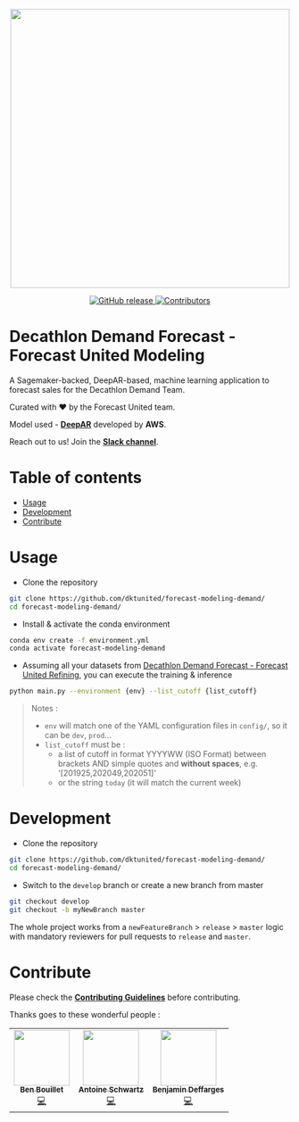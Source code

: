 <p align="center">
  <img src="https://user-images.githubusercontent.com/15980664/101493322-3abf6000-3966-11eb-9e23-c902b2109e13.png" data-canonical-src="https://user-images.githubusercontent.com/15980664/101493322-3abf6000-3966-11eb-9e23-c902b2109e13.png" width="500"/>
</p>

<p align="center">
  <a href="https://https://github.com/dktunited/forecast-modeling-demand/releases/" target="_blank">
    <img alt="GitHub release" src="https://img.shields.io/github/v/release/dktunited/forecast-modeling-demand?include_prereleases&style=flat-square">
  </a>
  
  <a href="https://https://github.com/dktunited/forecast-modeling-demand#contribute" target="_blank">
    <img alt="Contributors" src="https://img.shields.io/badge/all_contributors-3-orange.svg?style=flat-square">
  </a>
</p>

# Decathlon Demand Forecast - Forecast United Modeling

A Sagemaker-backed, DeepAR-based, machine learning application to forecast sales for the Decathlon Demand Team.

Curated with :heart: by the Forecast United team.

Model used - [**DeepAR**](https://docs.aws.amazon.com/sagemaker/latest/dg/deepar.html) developed by **AWS**.

Reach out to us! Join the [**Slack channel**](https://join.slack.com/t/forecastunited/shared_invite/zt-jyntaf4k-j6cX_73RwBLr4DR9dN0PwQ).

# Table of contents

- [Usage](#usage)
- [Development](#development)
- [Contribute](#contribute)

# Usage

* Clone the repository
```sh
git clone https://github.com/dktunited/forecast-modeling-demand/
cd forecast-modeling-demand/
```

* Install & activate the conda environment
```sh
conda env create -f environment.yml
conda activate forecast-modeling-demand
```

* Assuming all your datasets from [Decathlon Demand Forecast - Forecast United Refining](https://github.com/dktunited/forecast-data-refining-demand/), you can execute the training & inference
```sh
python main.py --environment {env} --list_cutoff {list_cutoff}
```
> Notes : 
> * `env` will match one of the YAML configuration files in `config/`, so it can be `dev`, `prod`...
> * `list_cutoff` must be :
>   * a list of cutoff in format YYYYWW (ISO Format) between brackets AND simple quotes and **without spaces**, e.g. '[201925,202049,202051]'
>   * or the string `today` (it will match the current week)


# Development

* Clone the repository
```sh
git clone https://github.com/dktunited/forecast-modeling-demand/
cd forecast-modeling-demand/
```

* Switch to the `develop` branch or create a new branch from master
```sh
git checkout develop
git checkout -b myNewBranch master
```

The whole project works from a `newFeatureBranch` > `release` > `master` logic with mandatory reviewers for pull requests to `release` and `master`.


# Contribute

Please check the [**Contributing Guidelines**](https://github.com/dktunited/forecast-modeling-demand/blob/master/.github/markdown/CONTRIBUTING.md) before contributing.

Thanks goes to these wonderful people :

<!-- ALL-CONTRIBUTORS-LIST:START - Do not remove or modify this section -->
<!-- prettier-ignore-start -->
<!-- markdownlint-disable -->
<table>
  <tr>
    <td align="center"><a href="https://github.com/benbouillet"><img src="https://avatars2.githubusercontent.com/u/15980664?s=460&u=b546f8d2dd933638bfb73a76a3e7849d98bc0745&v=4" width="100px;" alt=""/><br /><sub><b>Ben Bouillet</b></sub></a><br /><a href="https://github.com/dktunited/forecast-modeling-demand/commits?author=benbouillet" title="Code">💻</a>
    <td align="center"><a href="https://github.com/Antoine-Schwartz"><img src="https://avatars0.githubusercontent.com/u/47638933?s=460&v=4" width="100px;" alt=""/><br /><sub><b>Antoine Schwartz</b></sub></a><br /><a href="https://github.com/dktunited/forecast-modeling-demand/commits?author=Antoine-Schwartz" title="Code">💻</a>
    <td align="center"><a href="https://github.com/BenjaminDeffarges"><img src="https://avatars1.githubusercontent.com/u/55504017?s=460&v=4" width="100px;" alt=""/><br /><sub><b>Benjamin Deffarges</b></sub></a><br /><a href="https://github.com/dktunited/forecast-modeling-demand/commits?author=BenjaminDeffarges" title="Code">💻</a>
  </tr>
</table>

<!-- markdownlint-enable -->
<!-- prettier-ignore-end -->
<!-- ALL-CONTRIBUTORS-LIST:END -->
